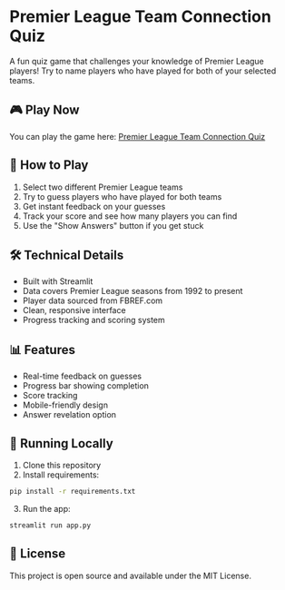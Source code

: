 # Premier League Team Connection Quiz

A fun quiz game that challenges your knowledge of Premier League players! Try to name players who have played for both of your selected teams.

## 🎮 Play Now

You can play the game here: [Premier League Team Connection Quiz](https://pl-team-quiz.streamlit.app)

## 🎯 How to Play

1. Select two different Premier League teams
2. Try to guess players who have played for both teams
3. Get instant feedback on your guesses
4. Track your score and see how many players you can find
5. Use the "Show Answers" button if you get stuck

## 🛠️ Technical Details

- Built with Streamlit
- Data covers Premier League seasons from 1992 to present
- Player data sourced from FBREF.com
- Clean, responsive interface
- Progress tracking and scoring system

## 📊 Features

- Real-time feedback on guesses
- Progress bar showing completion
- Score tracking
- Mobile-friendly design
- Answer revelation option

## 🚀 Running Locally

1. Clone this repository
2. Install requirements:
```bash
pip install -r requirements.txt
```
3. Run the app:
```bash
streamlit run app.py
```

## 📝 License

This project is open source and available under the MIT License.
